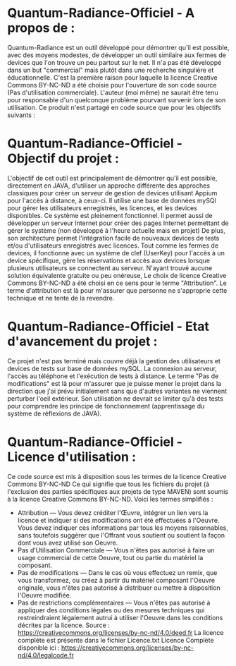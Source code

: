 # Quantum-Radiance-Officiel - A propos de :
Quantum-Radiance est un outil développé pour démontrer qu'il est possible, avec des moyens modestes, de développer un outil similaire aux fermes de devices que l'on trouve un peu partout sur le net.
Il n'a pas été développé dans un but "commercial" mais plutôt dans une recherche singulière et éducationnelle. C'est la première raison pour laquelle la licence Creative Commons BY-NC-ND a été choisie pour l'ouverture de son code source (Pas d'utilisation commerciale).
L'auteur (moi même) ne saurait être tenu pour responsable d'un quelconque problème pourvant survenir lors de son utilisation. Ce produit n'est partagé en code source que pour les objectifs suivants :

# Quantum-Radiance-Officiel - Objectif du projet :
L'objectif de cet outil est principalement de démontrer qu'il est possible, directement en JAVA, d'utiliser un approche différente des approches classiques pour créer un serveur de gestion de devices utilisant Appium pour l'accès à distance, à ceux-ci. Il utilise une base de données mySQl pour gérer les utilisateurs enregistrés, les licences, et les devices disponibles.
Ce système est pleinement fonctionnel. Il permet aussi de développer un serveur Internet pour créer des pages Internet permettant de gérer le système (non développé à l'heure actuelle mais en projet)
De plus, son architecture permet l'intégration facile de nouveaux devices de tests et/ou d'utilisateurs enregistrés avec licences.
Tout comme les fermes de devices, il fonctionne avec un système de clef (UserKey) pour l'accès à un device spécifique, gère les réservations et accès aux devices lorsque plusieurs utilisateurs se connectent au serveur. N'ayant trouvé aucune solution équivalente gratuite ou peu onéreuse, Le choix de licence Creative Commons BY-NC-ND a été choisi en ce sens pour le terme "Attribution". Le terme d'attribution est là pour m'assurer que personne ne s'approprie cette technique et ne tente de la revendre.

# Quantum-Radiance-Officiel - Etat d'avancement du projet :
Ce projet n'est pas terminé mais couvre déjà la gestion des utilisateurs et devices de tests sur base de données mySQL. La connexion au serveur, l'accès au téléphone et l'exécution de tests à distance. Le terme "Pas de modifications" est là pour m'assurer que je puisse mener le projet dans la direction que j'ai prévu initialement sans que d'autres variantes ne viennent perturber l'oeil extérieur. Son utilisation ne devrait se limiter qu'à des tests pour comprendre les principe de fonctionnement (apprentissage du système de réflexions de JAVA).

# Quantum-Radiance-Officiel - Licence d'utilisation :
Ce code source est mis à disposition sous les termes de la licence Creative Commons BY-NC-ND
Ce qui signifie que tous les fichiers du projet (à l'exclusion des parties spécifiques aux projets de type MAVEN) sont soumis à la licence Creative Commons BY-NC-ND.
Voici les termes simplifiés :
* Attribution — Vous devez créditer l'Œuvre, intégrer un lien vers la licence et indiquer si des modifications ont été effectuées à l'Oeuvre. Vous devez indiquer ces informations par tous les moyens raisonnables, sans toutefois suggérer que l'Offrant vous soutient ou soutient la façon dont vous avez utilisé son Oeuvre.
* Pas d’Utilisation Commerciale — Vous n'êtes pas autorisé à faire un usage commercial de cette Oeuvre, tout ou partie du matériel la composant.
* Pas de modifications — Dans le cas où vous effectuez un remix, que vous transformez, ou créez à partir du matériel composant l'Oeuvre originale, vous n'êtes pas autorisé à distribuer ou mettre à disposition l'Oeuvre modifiée.
* Pas de restrictions complémentaires — Vous n'êtes pas autorisé à appliquer des conditions légales ou des mesures techniques qui restreindraient légalement autrui à utiliser l'Oeuvre dans les conditions décrites par la licence.
Source : https://creativecommons.org/licenses/by-nc-nd/4.0/deed.fr
La licence complète est présente dans le fichier Licence.txt
Licence Complète disponible ici : https://creativecommons.org/licenses/by-nc-nd/4.0/legalcode.fr
